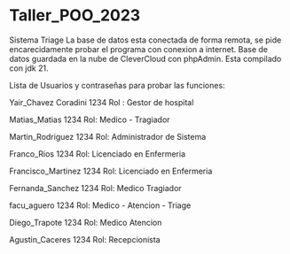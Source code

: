 # Taller_POO_2023
Sistema Triage
La base de datos esta conectada de forma remota, se pide encarecidamente probar el programa con conexion a internet.
Base de datos guardada en la nube de CleverCloud con phpAdmin.
Esta compilado con jdk 21.

Lista de Usuarios y contraseñas para probar las funciones:

Yair_Chavez Coradini
1234
Rol : Gestor de hospital
	
Matias_Matias
1234
Rol: Medico - Tragiador
	
Martin_Rodriguez
1234
Rol: Administrador de Sistema
	
Franco_Rios
1234
Rol: Licenciado en Enfermeria
	
Francisco_Martinez
1234
Rol: Licenciado en Enfermeria
	
Fernanda_Sanchez
1234
Rol: Medico Tragiador
	
facu_aguero
1234
Rol: Medico - Atencion - Triage

Diego_Trapote
1234
Rol: Medico Atencion
	
Agustin_Caceres
1234
Rol: Recepcionista

